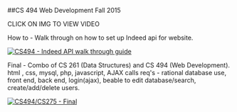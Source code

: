 ##CS 494 Web Development
Fall 2015

CLICK ON IMG TO VIEW VIDEO

How to -  Walk through on how to set up Indeed api for website. 

[![CS494 - Indeed API walk through guide](http://img.youtube.com/vi/ubxKu-ZbuoU/0.jpg)](https://www.youtube.com/watch?v=ubxKu-ZbuoU)

Final -  Combo of CS 261 (Data Structures) and CS 494 (Web Development). 
        html , css, mysql, php, javascript,  AJAX calls 
        req's - rational database use, front end, back end, login(ajax), beable to edit database/search, create/add/delete users. 

[![CS494/CS275 - Final](http://img.youtube.com/vi/yfkDrBhEEDM/0.jpg)](https://www.youtube.com/watch?v=yfkDrBhEEDM)

        
